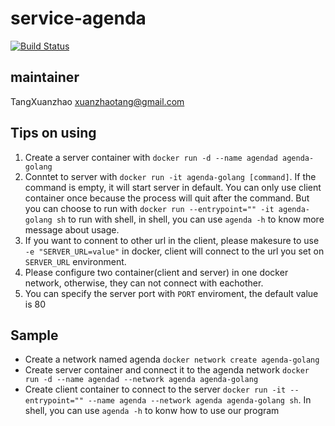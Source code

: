 # service-agenda

[![Build Status](https://travis-ci.org/freakkid/service-agenda.svg?branch=master)](https://travis-ci.org/freakkid/service-agenda)

## maintainer
TangXuanzhao xuanzhaotang@gmail.com

## Tips on using
1. Create a server container with `docker run -d --name agendad agenda-golang`
2. Conntet to server with `docker run -it agenda-golang [command]`.
If the command is empty, it will start server in default. You can only use client container once because the process will quit after the command.
But you can choose to run with `docker run --entrypoint="" -it agenda-golang sh` to run with shell, in shell, you can use `agenda -h` to know more message about usage.
3. If you want to connent to other url in the client, please makesure to use `-e "SERVER_URL=value"` in docker, client will connect to the url you set on `SERVER_URL` environment.
4. Please configure two container(client and server) in one docker network, otherwise, they can not connect with eachother.
5. You can specify the server port with `PORT` enviroment, the default value is 80

## Sample
- Create a network named agenda
`docker network create agenda-golang`
- Create server container and connect it to the agenda network
`docker run -d --name agendad --network agenda agenda-golang`
- Create client container to connect to the server
`docker run -it --entrypoint="" --name agenda --network agenda agenda-golang sh`.
In shell, you can use `agenda -h` to konw how to use our program
